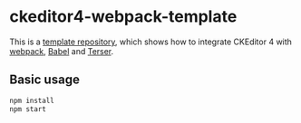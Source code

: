 # ckeditor4-webpack-template

This is a [template repository](https://help.github.com/en/github/creating-cloning-and-archiving-repositories/creating-a-repository-from-a-template), which shows how to integrate CKEditor 4 with [webpack](https://webpack.js.org/), [Babel](https://babeljs.io/) and [Terser](https://terser.org/).

## Basic usage

```sh
npm install
npm start
```
